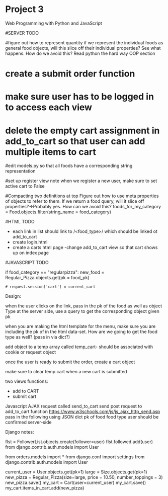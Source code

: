# Project 3

Web Programming with Python and JavaScript



#SERVER TODO


#figure out how to represent quantity
      if we represent the individual foods as general food objects, will this slice off their individual properties? See what happens. How do we avoid this? Read python the hard way OOP section

# create a submit order function

# make sure user has to be logged in to access each view

# delete the empty cart assignment in add_to_cart so that user can add multiple items to cart

#edit models.py so that all foods have a corresponding string representation

#set up register view
    note when we register a new user, make sure to set active cart to False

#Compacting two definitions at top
     Figure out how to use meta properties of objects to refer to them. If we return a food query, will it slice off properties?->Probably yes. How can we avoid this?
    foods_for_my_category = Food.objects.filter(string_name = food_category)







#HTML TODO
- each link in list should link to /<food_type>/<pk> which should be linked ot add_to_cart
- create login.html
- create a carts html page
-change add_to_cart view so that cart shows up on index page


#JAVASCRIPT TODO



if food_category == "regularpizza":
    new_food = Regular_Pizza.objects.get(pk = food_pk)


    # request.session['cart'] = current_cart













Design:

when the user clicks on the link, pass in the pk of the food as well as object Type
at the server side, use a query to get the corresponding object given pk

when you are making the html template for the menu, make sure you are including the pk of in the html data-set. How are we going to get the food type as well? (pass in via dict?)

add object to a temp array called temp_cart- should be associated with cookie or request object

once the user is ready to submit the order, create a cart object

make sure to clear temp cart when a new cart is submitted

two views functions:
- add to CART
- submit cart

Javascript AJAX request called send_to_cart
  send post request to add_to_cart function
    https://www.w3schools.com/js/js_ajax_http_send.asp
  pass in the following using  JSON dict
    pk of food
    food type
  user should be confirmed server-side
















Django notes:

flst = FollowerList.objects.create(follower=user)
flst.followed.add(user)
from django.contrib.auth.models import User

from orders.models import *
from django.conf import settings
from django.contrib.auth.models import User

current_user = User.objects.get(pk=1)
large = Size.objects.get(pk=1)
new_pizza = Regular_Pizza(size=large, price = 10.50, number_toppings = 3)
new_pizza.save()
my_cart = Cart(user=current_user)
my_cart.save()
my_cart.items_in_cart.add(new_pizza)
